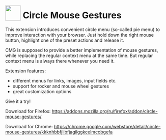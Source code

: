 # <sub><img src="https://github.com/emvaized/circle-mouse-gestures/blob/master/icons/cmg-logo-new-monotone-48.png" height="48" width="48"></sub> Circle Mouse Gestures

This extension introduces convenient circle menu (so-called pie menu) to improve interaction with your browser. 
Just hold down the right mouse button, highlight one of the preset actions and release it. 

CMG is supposed to provide a better implementation of mouse gestures, while replacing the regular context menu at the same time. 
But regular context menu is always there whenever you need it.

Extension features:
- different menus for links, images, input fields etc.
- support for rocker and mouse wheel gestures
- great customization options

Give it a try!


Download for Firefox:
https://addons.mozilla.org/ru/firefox/addon/circle-mouse-gestures/

Download for Chrome:
https://chrome.google.com/webstore/detail/circle-mouse-gestures/kkknhbbfjlibfjagilggkcelmcobgefa